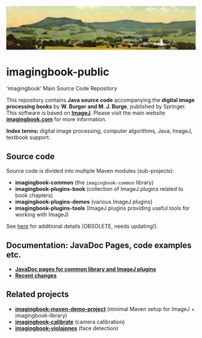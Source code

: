 ![frankenburg-1918-960x200k.png](docs/img/443892583-frankenburg-1918-960x200k.png)

# imagingbook-public
'imagingbook' Main Source Code Repository

This repository contains **Java source code** accompanying the 
**digital image processing books** by **W. Burger and M. J. Burge**, 
published by Springer. This software is based on **[ImageJ](http://rsbweb.nih.gov/ij/index.html)**.
Please visit the main website **[imagingbook.com](https://imagingbook.com/)** for more information.

**Index terms:** digital image processing, computer algorithms, Java, ImageJ, textbook support.

## Source code

Source code is divided into multiple Maven modules (sub-projects):


* **imagingbook-common** (the `imagingbook-common` library)
* **imagingbook-plugins-book** (collection of ImageJ plugins related to book chapters)
* **imagingbook-plugins-demos** (various ImageJ plugins)
* **imagingbook-plugins-tools** (ImageJ plugins providing useful tools for working with ImageJ)

See [here](https://imagingbook.com/source/) for additional details (OBSOLETE, needs updating!).

## Documentation: JavaDoc Pages, code examples etc.

* [**JavaDoc pages for common library and ImageJ plugins**](https://imagingbook.github.io/imagingbook-doc/)
* [**Recent changes**](CHANGES.md)


## Related projects

* **[imagingbook-maven-demo-project](https://github.com/imagingbook/imagingbook-maven-demo-project)** (minimal Maven setup for ImageJ + imagingbook-library)
* **[imagingbook-calibrate](https://github.com/imagingbook/imagingbook-calibrate)** (camera calibration)
* **[imagingbook-violajones](https://github.com/imagingbook/imagingbook-violajones)** (face detection)
